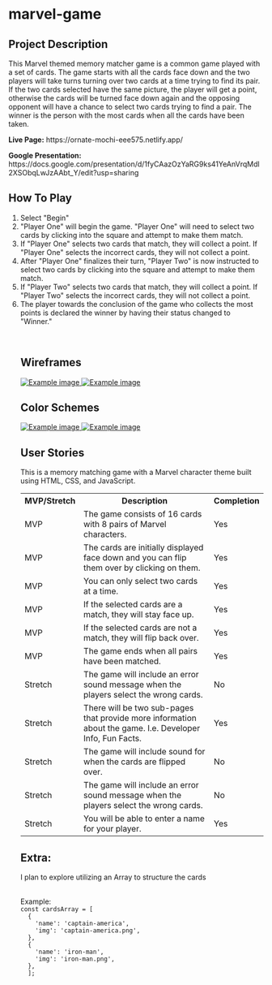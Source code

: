 <h1> marvel-game </h1>

<h2> Project Description </h2>
<p>This Marvel themed memory matcher game is a common game played with a set of cards. The game starts with all the cards face down and the two players will take turns turning over two cards at a time trying to find its pair. If the two cards selected have the same picture, the player will get a point, otherwise the cards will be turned face down again and the opposing opponent will have a chance to select two cards trying to find a pair. The winner is the person with the most cards when all the cards have been taken.</p>
<p><b>Live Page:</b> https://ornate-mochi-eee575.netlify.app/<p>
<p><b>Google Presentation:</b> https://docs.google.com/presentation/d/1fyCAazOzYaRG9ks41YeAnVrqMdl2XSObqLwJzAAbt_Y/edit?usp=sharing</p>
<h2>How To Play</h2>
<p><ol>
  <li>Select "Begin"</li>
<li>"Player One" will begin the game. "Player One" will need to select two cards by clicking into the square and attempt to make them match.</li>
<li>If "Player One" selects two cards that match, they will collect a point. If "Player One" selects the incorrect cards, they will not collect a point.</li>
<li>After "Player One" finalizes their turn, "Player Two" is now instructed to select two cards by clicking into the square and attempt to make them match.</li>
<li>If "Player Two" selects two cards that match, they will collect a point. If "Player Two" selects the incorrect cards, they will not collect a point.</li>
<li>The player towards the conclusion of the game who collects the most points is declared the winner by having their status changed to "Winner."</li></p>
<br>
<h2>Wireframes</h2>
<a href="https://i.imgur.com/m81TtD2.png">
  <img src="https://i.imgur.com/m81TtD2.png" alt="Example image">
</a>
<a href="https://i.imgur.com/fRsCP5D.png">
  <img src="https://i.imgur.com/fRsCP5D.png" alt="Example image">
</a>
<br>
<h2>Color Schemes</h2>
<a href="https://i.imgur.com/mtrTeLR.jpeg">
  <img src="https://i.imgur.com/mtrTeLR.jpeg" alt="Example image">
</a>
<a href="https://i.imgur.com/DxtBwkU.jpeg">
  <img src="https://i.imgur.com/DxtBwkU.jpeg" alt="Example image">
</a>
<h2>User Stories</h2>
<p>This is a memory matching game with a Marvel character theme built using HTML, CSS, and JavaScript.</p>
<table>
  <tr>
    <th>MVP/Stretch</th>
    <th>Description</th>
    <th>Completion</th>
  </tr>
  <tr>
    <td>MVP</td>
    <td>The game consists of 16 cards with 8 pairs of Marvel characters.</td>
    <td>Yes</td>
  </tr>
  <tr>
    <td>MVP</td>
    <td>The cards are initially displayed face down and you can flip them over by clicking on them.</td>
    <td>Yes</td>
  </tr>
  <tr>
    <td>MVP</td>
    <td>You can only select two cards at a time.</td>
    <td>Yes</td>
  </tr>
  <tr>
    <td>MVP</td>
    <td>If the selected cards are a match, they will stay face up.</td>
    <td>Yes</td>
  </tr>
  <tr>
    <td>MVP</td>
    <td>If the selected cards are not a match, they will flip back over.</td>
    <td>Yes</td>
  </tr>
  <tr>
    <td>MVP</td>
    <td>The game ends when all pairs have been matched.</td>
    <td>Yes</td>
  </tr>
    <tr>
    <td>Stretch</td>
    <td>The game will include an error sound message when the players select the wrong cards.</td>
    <td>No</td>
  </tr>
  <tr>
    <td>Stretch</td>
    <td>There will be two sub-pages that provide more information about the game. I.e. Developer Info, Fun Facts.</td>
    <td>Yes</td>
  </tr>
  <tr>
    <td>Stretch</td>
    <td>The game will include sound for when the cards are flipped over.</td>
    <td>No</td>
  </tr>
  <tr>
    <td>Stretch</td>
    <td>The game will include an error sound message when the players select the wrong cards.</td>
    <td>No</td>
  </tr>
 
   <tr>
    <td>Stretch</td>
    <td>You will be able to enter a name for your player.</td>
    <td>Yes</td>
  </tr>
 
  
  
</table>


<h2>Extra:</h2>
<p>I plan to explore utilizing an Array to structure the cards</p>
<br>Example:</br>
<code>const cardsArray = [
  {
    'name': 'captain-america',
    'img': 'captain-america.png',
  },
  {
    'name': 'iron-man',
    'img': 'iron-man.png',
  },
  ];</code>



